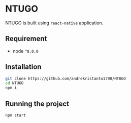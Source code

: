 # NTUGO

NTUGO is built using `react-native` application.

## Requirement

- node `^8.0.0`

## Installation

```bash
git clone https://github.com/andrekristanto1798/NTUGO
cd NTUGO
npm i
```

## Running the project

```bash
npm start
```
